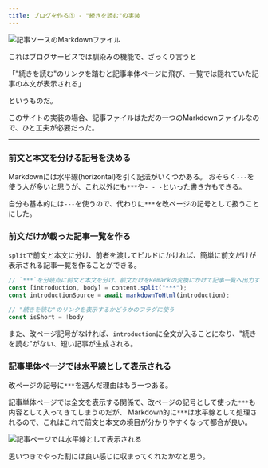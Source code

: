 ```yaml
---
title: ブログを作る⑤ - "続きを読む"の実装
---
```


![記事ソースのMarkdownファイル](https://cdn-ak.f.st-hatena.com/images/fotolife/h/hachipochi/20210722/20210722184351.png "記事の元になったMarkdownファイル")

これはブログサービスでは馴染みの機能で、ざっくり言うと

「"続きを読む"のリンクを踏むと記事単体ページに飛び、一覧では隠れていた記事の本文が表示される」

というものだ。

このサイトの実装の場合、記事ファイルはただの一つのMarkdownファイルなので、ひと工夫が必要だった。

***

### 前文と本文を分ける記号を決める

Markdownには水平線(horizontal)を引く記法がいくつかある。
おそらく`---`を使う人が多いと思うが、これ以外にも`***`や`- - -`といった書き方もできる。

自分も基本的には`---`を使うので、代わりに`***`を改ページの記号として扱うことにした。

### 前文だけが載った記事一覧を作る

`split`で前文と本文に分け、前者を渡してビルドにかければ、簡単に前文だけが表示される記事一覧を作ることができる。

```ts
// `***`を分岐点に前文と本文を分け、前文だけをRemarkの変換にかけて記事一覧へ出力する
const [introduction, body] = content.split("***");
const introductionSource = await markdownToHtml(introduction);

// "続きを読む"のリンクを表示するかどうかのフラグに使う
const isShort = !body
```

また、改ページ記号がなければ、`introduction`に全文が入ることになり、"続きを読む"がない、短い記事が生成される。

### 記事単体ページでは水平線として表示される

改ページの記号に`***`を選んだ理由はもう一つある。

記事単体ページでは全文を表示する関係で、改ページの記号として使った`***`も内容として入ってきてしまうのだが、
Markdown的に`***`は水平線として処理されるので、これはこれで前文と本文の境目が分かりやすくなって都合が良い。

![記事ページでは水平線として表示される](https://cdn-ak.f.st-hatena.com/images/fotolife/h/hachipochi/20210722/20210722145957.png "記事ページでは水平線として表示される")

思いつきでやった割には良い感じに収まってくれたかなと思う。
